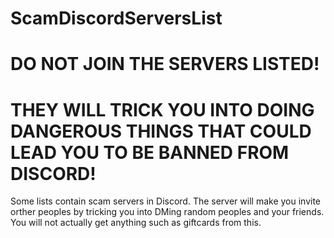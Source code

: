 # ScamDiscordServersList
# DO NOT JOIN THE SERVERS LISTED!
# THEY WILL TRICK YOU INTO DOING DANGEROUS THINGS THAT COULD LEAD YOU TO BE BANNED FROM DISCORD!
Some lists contain scam servers in Discord.
The server will make you invite orther peoples by tricking you into DMing random peoples and your friends.
You will not actually get anything such as giftcards from this.
